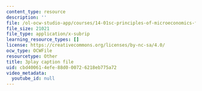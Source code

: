 ```yaml
---
content_type: resource
description: ''
file: /ol-ocw-studio-app/courses/14-01sc-principles-of-microeconomics-fall-2011/cbd400614efe88d000726218eb775a72_O7IwAlval_0.srt
file_size: 21021
file_type: application/x-subrip
learning_resource_types: []
license: https://creativecommons.org/licenses/by-nc-sa/4.0/
ocw_type: OCWFile
resourcetype: Other
title: 3play caption file
uid: cbd40061-4efe-88d0-0072-6218eb775a72
video_metadata:
  youtube_id: null
---
```

